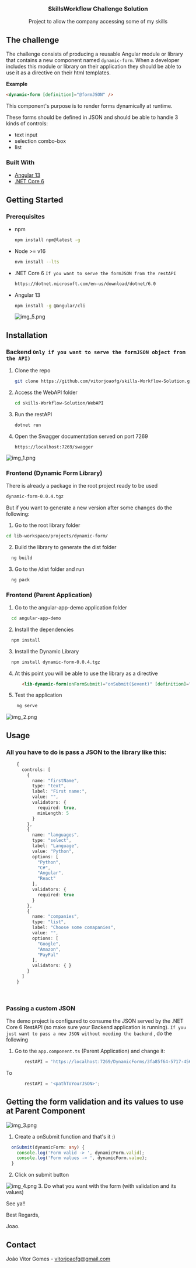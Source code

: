 <h3 align="center">SkillsWorkflow Challenge Solution</h3>

  <p align="center">
    Project to allow the company accessing some of my skills 
    <br /> 
  </p>

## The challenge

The challenge consists of producing a reusable Angular module or library that contains a new component named `dynamic-form`.
When a developer includes this module or library on their application they should be able to use it as a directive on their html templates.

**Example**
```html
<dynamic-form [definition]="@formJSON" />
```

This component's purpose is to render forms dynamically at runtime.

These forms should be defined in JSON and should be able to handle 3 kinds of controls:
* text input
* selection combo-box
* list

### Built With
* [Angular 13](https://angular.io/)
* [.NET Core 6](https://docs.microsoft.com/pt-br/dotnet/core/compatibility/6.0)

<!-- GETTING STARTED -->
## Getting Started
### Prerequisites

* npm
  ```sh
  npm install npm@latest -g
  ```
* Node >= v16
  ```sh
  nvm install --lts
  ```
* .NET Core 6 `If you want to serve the formJSON from the restAPI`
  ```sh
  https://dotnet.microsoft.com/en-us/download/dotnet/6.0
  ```
* Angular 13
  ```sh
  npm install -g @angular/cli
  ```
  ![img_5.png](img_5.png)

## Installation
### Backend `Only if you want to serve the formJSON object from the API)`
1. Clone the repo
   ```sh
   git clone https://github.com/vitorjoaofg/skills-Workflow-Solution.git
   ```
2. Access the WebAPI folder
   ```sh
   cd skills-Workflow-Solution/WebAPI
   ```
3. Run the restAPI
   ```sh
   dotnet run
   ```
4. Open the Swagger documentation served on port 7269
   ```link
   https://localhost:7269/swagger
   ```
   
![img_1.png](img_1.png)

### Frontend (Dynamic Form Library)
There is already a package in the root project ready to be used
  ```sh
  dynamic-form-0.0.4.tgz
  ```
But if you want to generate a new version after some changes do the following:

1. Go to the root library folder
  ```sh
  cd lib-workspace/projects/dynamic-form/
  ```
2. Build the library to generate the dist folder
```sh
  ng build
  ```
3. Go to the /dist folder and run
```sh
  ng pack
  ```

### Frontend (Parent Application)
1. Go to the angular-app-demo application folder
```sh
  cd angular-app-demo
  ```
2. Install the dependencies
```sh
  npm install
  ```
3. Install the Dynamic Library
```sh
  npm install dynamic-form-0.0.4.tgz
  ```
4. At this point you will be able to use the library as a directive
```html
      <lib-dynamic-form(onFormSubmit)="onSubmit($event)" [definition]="formJSON"></lib-dynamic-form>
  ```
5. Test the application
```sh
    ng serve
  ```
![img_2.png](img_2.png)

<!-- USAGE EXAMPLES -->
## Usage
### All you have to do is pass a JSON to the library like this:
```ts
    {
      controls: [
        {
          name: "firstName",
          type: "text",
          label: "First name:",
          value: "",
          validators: {
            required: true,
            minLength: 5
          }
        },
        {
          name: "languages",
          type: "select",
          label: "Language",
          value: "Python",
          options: [
            "Python",
            "C#",
            "Angular",
            "React"
          ],
          validators: {
            required: true
          }
        },
        {
          name: "companies",
          type: "list",
          label: "Choose some comapanies",
          value: "",
          options: [
            "Google",
            "Amazon",
            "PayPal"
          ],
          validators: { }
        }
      ]
    }
  ```
<br />

### Passing a custom JSON
The demo project is configured to consume the JSON served by the .NET Core 6 RestAPI (so make sure your Backend application is running). `If you just want to pass a new JSON without needing the backend` , do the following
1. Go to the `app.component.ts` (Parent Application) and change it:
```ts
       restAPI = 'https://localhost:7269/DynamicForms/3fa85f64-5717-4562-b3fc-2c963f66afa6';
  ```
To
```ts
       restAPI = '<pathToYourJSON>';
  ```

## Getting the form validation and its values to use at Parent Component
![img_3.png](img_3.png)
1. Create a onSubmit function and that's it :)
```ts
  onSubmit(dynamicForm: any) {
    console.log('Form valid -> ', dynamicForm.valid);
    console.log('Form values -> ', dynamicForm.value);
  }
```
2. Click on submit button

![img_4.png](img_4.png)
3. Do what you want with the form (with validation and its values)

See ya!! 

Best Regards,

Joao.


<!-- CONTACT -->
## Contact

João Vitor Gomes - vitorjoaofg@gmail.com 


